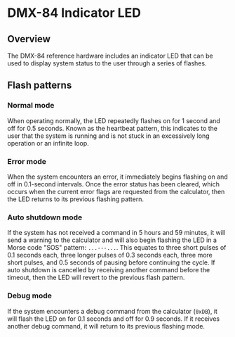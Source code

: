 DMX-84 Indicator LED
====================

Overview
--------

The DMX-84 reference hardware includes an indicator LED that can be used to
display system status to the user through a series of flashes.

Flash patterns
--------------

### Normal mode

When operating normally, the LED repeatedly flashes on for 1 second and off
for 0.5 seconds. Known as the heartbeat pattern, this indicates to the user
that the system is running and is not stuck in an excessively long operation
or an infinite loop.

### Error mode

When the system encounters an error, it immediately begins flashing on and
off in 0.1-second intervals. Once the error status has been cleared, which
occurs when the current error flags are requested from the calculator, then
the LED returns to its previous flashing pattern.

### Auto shutdown mode

If the system has not received a command in 5 hours and 59 minutes, it will
send a warning to the calculator and will also begin flashing the LED in a
Morse code "SOS" pattern: `...---...`. This equates to three short pulses
of 0.1 seconds each, three longer pulses of 0.3 seconds each, three more
short pulses, and 0.5 seconds of pausing before continuing the cycle. If
auto shutdown is cancelled by receiving another command before the timeout,
then the LED will revert to the previous flash pattern.

### Debug mode

If the system encounters a debug command from the calculator (`0xDB`), it
will flash the LED on for 0.1 seconds and off for 0.9 seconds. If it receives
another debug command, it will return to its previous flashing mode.
